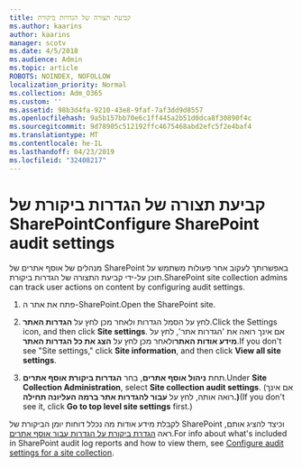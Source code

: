 ```yaml
---
title: קביעת תצורה של הגדרות ביקורת
ms.author: kaarins
author: kaarins
manager: scotv
ms.date: 4/5/2018
ms.audience: Admin
ms.topic: article
ROBOTS: NOINDEX, NOFOLLOW
localization_priority: Normal
ms.collection: Adm_O365
ms.custom: ''
ms.assetid: 98b3d4fa-9210-43e8-9faf-7af3dd9d8557
ms.openlocfilehash: 9a5b157bb70e6c1ff445a2b51d0dca8f30890f4c
ms.sourcegitcommit: 9d78905c512192ffc4675468abd2efc5f2e4baf4
ms.translationtype: MT
ms.contentlocale: he-IL
ms.lasthandoff: 04/23/2019
ms.locfileid: "32408217"
---
```

# <a name="configure-sharepoint-audit-settings"></a><span data-ttu-id="c7b2e-102">קביעת תצורה של הגדרות ביקורת של SharePoint</span><span class="sxs-lookup"><span data-stu-id="c7b2e-102">Configure SharePoint audit settings</span></span>

<span data-ttu-id="c7b2e-103">מנהלים של אוסף אתרים של SharePoint באפשרותך לעקוב אחר פעולות משתמש על תוכן על-ידי קביעת התצורה של הגדרות ביקורת.</span><span class="sxs-lookup"><span data-stu-id="c7b2e-103">SharePoint site collection admins can track user actions on content by configuring audit settings.</span></span>
  
1. <span data-ttu-id="c7b2e-104">פתח את אתר ה-SharePoint.</span><span class="sxs-lookup"><span data-stu-id="c7b2e-104">Open the SharePoint site.</span></span>
    
2. <span data-ttu-id="c7b2e-105">לחץ על הסמל הגדרות ולאחר מכן לחץ על **הגדרות האתר**.</span><span class="sxs-lookup"><span data-stu-id="c7b2e-105">Click the Settings icon, and then click **Site settings**.</span></span> <span data-ttu-id="c7b2e-106">אם אינך רואה את 'הגדרות אתר', לחץ על **מידע אודות האתר**ולאחר מכן לחץ על **הצג את כל הגדרות האתר**.</span><span class="sxs-lookup"><span data-stu-id="c7b2e-106">If you don't see "Site settings," click **Site information**, and then click **View all site settings**.</span></span>
    
3. <span data-ttu-id="c7b2e-107">תחת **ניהול אוסף אתרים**, בחר **הגדרות ביקורת אוסף אתרים**.</span><span class="sxs-lookup"><span data-stu-id="c7b2e-107">Under **Site Collection Administration**, select **Site collection audit settings**.</span></span> <span data-ttu-id="c7b2e-108">(אם אינך רואה אותה, לחץ על **עבור להגדרות אתר ברמה העליונה תחילה.)**</span><span class="sxs-lookup"><span data-stu-id="c7b2e-108">(If you don't see it, click **Go to top level site settings** first.)</span></span> 
    
<span data-ttu-id="c7b2e-109">לקבלת מידע אודות מה נכלל דוחות יומן הביקורת של SharePoint וכיצד להציג אותם, ראה [הגדרת ביקורת על הגדרות עבור אוסף אתרים](https://go.microsoft.com/fwlink/?linkid=404050).</span><span class="sxs-lookup"><span data-stu-id="c7b2e-109">For info about what's included in SharePoint audit log reports and how to view them, see [Configure audit settings for a site collection](https://go.microsoft.com/fwlink/?linkid=404050).</span></span>
  

